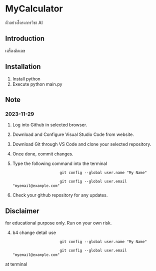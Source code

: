 # MyCalculator
ตัวอย่างโครงการวิชา AI

## Introduction
เครื่องคิดเลข

## Installation
1. Install python
2. Execute python main.py

## Note
### 2023-11-29
1. Log into Github in selected browser.
2. Download and Configure Visual Studio Code from website.
3. Download Git through VS Code and clone your selected repository.
4. Once done, commit changes.
5. Type the following command into the terminal

                            git config --global user.name "My Name"

                            git config --global user.email "myemail@example.com"

6. Check your github repository for any updates.


## Disclaimer
for educational purpose only. Run on your own risk.

4. b4 change detail use

                            git config --global user.name "My Name"

                            git config --global user.email "myemail@example.com"
at terminal
